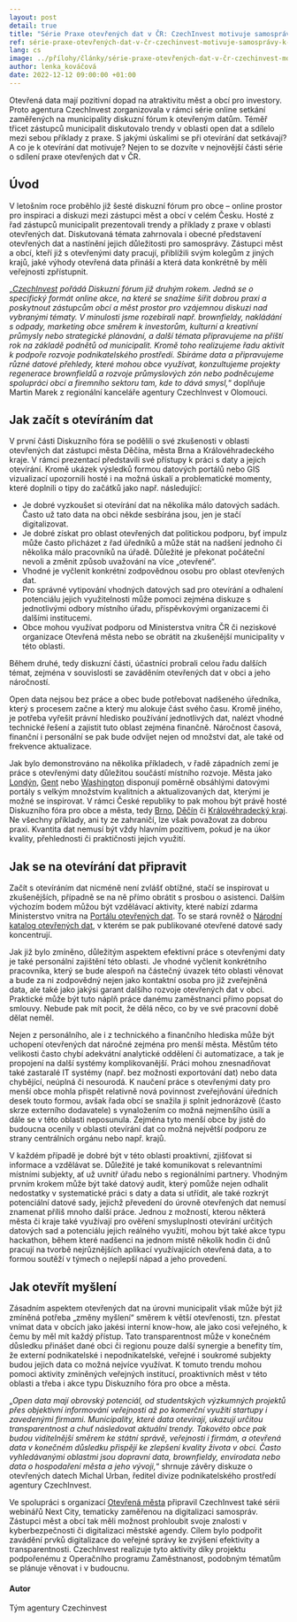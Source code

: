 ```yaml
---
layout: post
detail: true
title: "Série Praxe otevřených dat v ČR: CzechInvest motivuje samosprávy k otevírání dat"
ref: série-praxe-otevřených-dat-v-čr-czechinvest-motivuje-samosprávy-k-otevírání-dat
lang: cs
image: ../přílohy/články/série-praxe-otevřených-dat-v-čr-czechinvest-motivuje-samosprávy-k-otevírání-dat/CzechInvest_motivuje_samospravy_k_otevirani_dat.webp
author: lenka_kováčová
date: 2022-12-12 09:00:00 +01:00
---
```

Otevřená data mají pozitivní dopad na atraktivitu měst a obcí pro investory.
Proto agentura CzechInvest zorganizovala v rámci série online setkání zaměřených na municipality diskuzní fórum k otevřeným datům.
Téměř třicet zástupců municipalit diskutovalo trendy v oblasti open dat a sdílelo mezi sebou příklady z praxe.
S jakými úskalími se při otevírání dat setkávají?
A co je k otevírání dat motivuje?
Nejen to se dozvíte v nejnovější části série o sdílení praxe otevřených dat v ČR.

<!--more-->

## Úvod
V letošním roce proběhlo již šesté diskuzní fórum pro obce – online prostor pro inspiraci a diskuzi mezi zástupci měst a obcí v celém Česku.
Hosté z řad zástupců municipalit prezentovali trendy a příklady z praxe v oblasti otevřených dat.
Diskutovaná témata zahrnovala i obecné představení otevřených dat a nastínění jejich důležitosti pro samosprávy.
Zástupci měst a obcí, kteří již s otevřenými daty pracují, přiblížili svým kolegům z jiných krajů, jaké výhody otevřená data přináší a která data konkrétně by měli veřejnosti zpřístupnit.

„_[CzechInvest] pořádá Diskuzní fórum již druhým rokem.
Jedná se o specifický formát online akce, na které se snažíme šířit dobrou praxi a poskytnout zástupcům obcí a měst prostor pro vzájemnou diskuzi nad vybranými tématy.
V minulosti jsme rozebírali např. brownfieldy, nakládání s odpady, marketing obce směrem k investorům, kulturní a kreativní průmysly nebo strategické plánování, a další témata připravujeme na příští rok na základě podnětů od municipalit.
Kromě toho realizujeme řadu aktivit k podpoře rozvoje podnikatelského prostředí.
Sbíráme data a připravujeme různé datové přehledy, které mohou obce využívat, konzultujeme projekty regenerace brownfieldů a rozvoje průmyslových zón nebo podněcujeme spolupráci obcí a firemního sektoru tam, kde to dává smysl,_“ doplňuje Martin Marek z regionální kanceláře agentury CzechInvest v Olomouci.

## Jak začít s otevíráním dat

V první části Diskuzního fóra se podělili o své zkušenosti v oblasti otevřených dat zástupci města Děčína, města Brna a Královéhradeckého kraje.
V rámci prezentací představili své přístupy k práci s daty a jejich otevírání.
Kromě ukázek výsledků formou datových portálů nebo GIS vizualizací upozornili hosté i na možná úskalí a problematické momenty, které doplnili o tipy do začátků jako např. následující:

- Je dobré vyzkoušet si otevírání dat na několika málo datových sadách. Často už tato data na obci někde sesbírána jsou, jen je stačí digitalizovat.
- Je dobré získat pro oblast otevřených dat politickou podporu, byť impulz může často přicházet z řad úředníků a může stát na nadšení jednoho či několika málo pracovníků na úřadě. Důležité je překonat počáteční nevoli a změnit způsob uvažování na více „otevřené“.
- Vhodné je vyčlenit konkrétní zodpovědnou osobu pro oblast otevřených dat.
- Pro správné vytipování vhodných datových sad pro otevírání a odhalení potenciálu jejich využitelnosti může pomoci zejména diskuze s jednotlivými odbory místního úřadu, příspěvkovými organizacemi či dalšími institucemi.
- Obce mohou využívat podporu od Ministerstva vnitra ČR či neziskové organizace Otevřená města nebo se obrátit na zkušenější municipality v této oblasti.

Během druhé, tedy diskuzní části, účastníci probrali celou řadu dalších témat, zejména v souvislosti se zaváděním otevřených dat v obci a jeho náročností.

Open data nejsou bez práce a obec bude potřebovat nadšeného úředníka, který s procesem začne a který mu alokuje část svého času.
Kromě jiného, je potřeba vyřešit právní hledisko používání jednotlivých dat, nalézt vhodné technické řešení a zajistit tuto oblast zejména finančně.
Náročnost časová, finanční i personální se pak bude odvíjet nejen od množství dat, ale také od frekvence aktualizace.

Jak bylo demonstrováno na několika příkladech, v řadě západních zemí je práce s otevřenými daty důležitou součástí místního rozvoje.
Města jako [Londýn], [Gent] nebo [Washington] disponují poměrně obsáhlými datovými portály s velkým množstvím kvalitních a aktualizovaných dat, kterými je možné se inspirovat.
V rámci České republiky to pak mohou být právě hosté Diskuzního fóra pro obce a města, tedy [Brno], [Děčín] či [Královéhradecký kraj].
Ne všechny příklady, ani ty ze zahraničí, lze však považovat za dobrou praxi.
Kvantita dat nemusí být vždy hlavním pozitivem, pokud je na úkor kvality, přehlednosti či praktičnosti jejich využití.

## Jak se na otevírání dat připravit

Začít s otevíráním dat nicméně není zvlášť obtížné, stačí se inspirovat u zkušenějších, případně se na ně přímo obrátit s prosbou o asistenci.
Dalším výchozím bodem můžou být vzdělávací aktivity, které nabízí zdarma Ministerstvo vnitra na [Portálu otevřených dat].
To se stará rovněž o [Národní katalog otevřených dat], v kterém se pak publikované otevřené datové sady koncentrují.

Jak již bylo zmíněno, důležitým aspektem efektivní práce s otevřenými daty je také personální zajištění této oblasti.
Je vhodné vyčlenit konkrétního pracovníka, který se bude alespoň na částečný úvazek této oblasti věnovat a bude za ni zodpovědný nejen jako kontaktní osoba pro již zveřejněná data, ale také jako jakýsi garant dalšího rozvoje otevřených dat v obci.
Praktické může být tuto náplň práce danému zaměstnanci přímo popsat do smlouvy.
Nebude pak mít pocit, že dělá něco, co by ve své pracovní době dělat neměl.

Nejen z personálního, ale i z technického a finančního hlediska může být uchopení otevřených dat náročné zejména pro menší města.
Městům této velikosti často chybí adekvátní analytické oddělení či automatizace, a tak je propojení na další systémy komplikovanější.
Práci mohou znesnadňovat také zastaralé IT systémy (např. bez možnosti exportování dat) nebo data chybějící, neúplná či nesourodá.
K naučení práce s otevřenými daty pro menší obce mohla přispět relativně nová povinnost zveřejňování úředních desek touto formou, avšak řada obcí se snažila ji splnit jednorázově (často skrze externího dodavatele) s vynaložením co možná nejmenšího úsilí a dále se v této oblasti neposunula.
Zejména tyto menší obce by jistě do budoucna ocenily v oblasti otevírání dat co možná největší podporu ze strany centrálních orgánu nebo např. krajů.

V každém případě je dobré být v této oblasti proaktivní, zjišťovat si informace a vzdělávat se.
Důležité je také komunikovat s relevantními místními subjekty, ať už uvnitř úřadu nebo s regionálními partnery.
Vhodným prvním krokem může být také datový audit, který pomůže nejen odhalit nedostatky v systematické práci s daty a data si utřídit, ale také rozkrýt potenciální datové sady, jejichž převedení do úrovně otevřených dat nemusí znamenat příliš mnoho další práce.
Jednou z možností, kterou některá města či kraje také využívají pro ověření smysluplnosti otevírání určitých datových sad a potenciálu jejich reálného využití, mohou být také akce typu hackathon, během které nadšenci na jednom místě několik hodin či dnů pracují na tvorbě nejrůznějších aplikací využívajících otevřená data, a to formou soutěží v týmech o nejlepší nápad a jeho provedení.

## Jak otevřít myšlení

Zásadním aspektem otevřených dat na úrovni municipalit však může být již zmíněná potřeba „změny myšlení“ směrem k větší otevřenosti, tzn. přestat vnímat data v obcích jako jakési interní know-how, ale jako cosi veřejného, k čemu by měl mít každý přístup.
Tato transparentnost může v konečném důsledku přinášet dané obci či regionu pouze další synergie a benefity tím, že externí podnikatelské i nepodnikatelské, veřejné i soukromé subjekty budou jejich data co možná nejvíce využívat.
K tomuto trendu mohou pomoci aktivity zmíněných veřejných institucí, proaktivních měst v této oblasti a třeba i akce typu Diskuzního fóra pro obce a města.

„_Open data mají obrovský potenciál, od studentských výzkumných projektů přes objektivní informování veřejnosti až po komerční využití startupy i zavedenými firmami.
Municipality, které data otevírají, ukazují určitou transparentnost a chuť následovat aktuální trendy.
Takovéto obce pak budou viditelnější směrem ke státní správě, veřejnosti i firmám, a otevřená data v konečném důsledku přispějí ke zlepšení kvality života v obci.
Často vyhledávanými oblastmi jsou dopravní data, brownfieldy, envirodata nebo data o hospodaření města a jeho vývoji,_“ shrnuje závěry diskuze o otevřených datech Michal Urban, ředitel divize podnikatelského prostředí agentury CzechInvest.

Ve spolupráci s organizací [Otevřená města] připravil CzechInvest také sérii webinářů Next City, tematicky zaměřenou na digitalizaci samospráv.
Zástupci měst a obcí tak měli možnost prohloubit svoje znalosti v kyberbezpečnosti či digitalizaci městské agendy.
Cílem bylo podpořit zavádění prvků digitalizace do veřejné správy ke zvýšení efektivity a transparentnosti.
CzechInvest realizuje tyto aktivity díky projektu podpořenému z Operačního programu Zaměstnanost, podobným tématům se plánuje věnovat i v budoucnu.

#### Autor
  
Tým agentury Czechinvest



[CzechInvest]: https://www.czechinvest.org/ "CzechInvest"
[Londýn]: https://data.london.gov.uk/ "Datový portál Londýn"
[Gent]: https://data.stad.gent/ "Datový portál Gent"
[Washington]: https://data.wa.gov/ "Datový portál Washington"
[Brno]: https://data.brno.cz/ "Datový portál Brno"
[Děčín]: https://opendata.mmdecin.cz/ "Datový portál Děčín"
[Královéhradecký kraj]: https://www.datakhk.cz/ "Datový portál KHK"
[Portálu otevřených dat]: /vzdělávání "Vzdělávání POD"
[Národní katalog otevřených dat]: https://data.gov.cz/ "NKOD"
[Otevřená města]: https://www.otevrenamesta.cz/ "Otevřená města"
